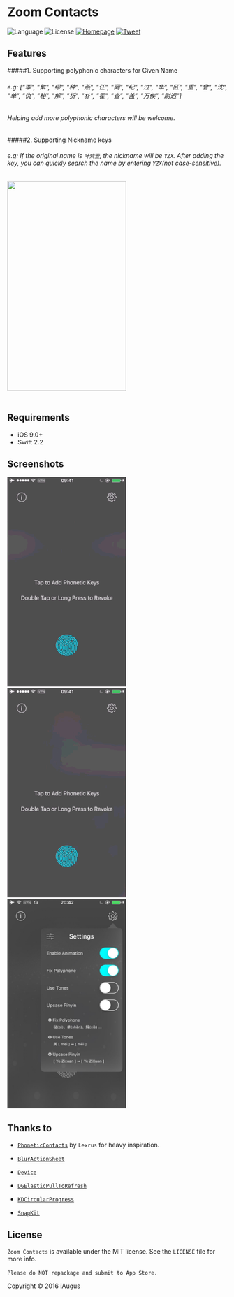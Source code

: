 # Zoom Contacts

![Language](https://img.shields.io/badge/language-Swift%202.2-orange.svg)
![License](https://img.shields.io/badge/License-Custom%20License%20Based%20on%20MIT-2181C3.svg)
[![Homepage](https://img.shields.io/badge/Homepage-iAugus-9021C5.svg)](http://iAugus.com)
[![Tweet](https://img.shields.io/badge/Tweet-%40iAugux-1B95E0.svg)](https://twitter.com/iaugux)


<!--####An iOS App to add phonetic keys with Pinyin for Chinese(SC & TC) names. Your Contacts will be sorted by alphabet automatically even under English System.

## App Store
<div>
<a href="https://itunes.apple.com/app/id1078961574"> <img src="https://raw.githubusercontent.com/iAugux/ProjectScreenshots/master/Phonetic/AppStore.png" width="110px">
</a>
</div>-->

## Features

#####1. Supporting polyphonic characters for Given Name
###### e.g: ["覃", "繁", "缪", "种", "燕", "任", "阚", "纪", "过", "华", "区", "重", "曾", "沈", "单", "仇", "秘", "解", "折", "朴", "翟", "查", "盖", "万俟", "尉迟"]
###### Helping add more polyphonic characters will be welcome.

#####2. Supporting Nickname keys
###### e.g: If the original name is `叶紫萱`, the nickname will be `YZX`. After adding the key, you can quickly search the name by entering `YZX`(not case-sensitive).

<div>
<img src="https://raw.githubusercontent.com/iAugux/ProjectScreenshots/master/Phonetic/nickname.gif" width="272" height=480"/>
</div>

<br>

## Requirements
- iOS 9.0+
- Swift 2.2

<!--## Video Preview
##### On Youtube
<div> 
<a  href="https://youtu.be/337O4xr7Mj4"> <img src="https://raw.githubusercontent.com/iAugux/ProjectScreenshots/master/Phonetic/0.png"  width="272" height="480"/></a>
</div>

</br>
##### Or [`Bilibili`](http://www.bilibili.com/video/av3775904/)
-->
## Screenshots

<div>
<img src="https://raw.githubusercontent.com/iAugux/ProjectScreenshots/master/Phonetic/execute.gif" width="272" height=480"/>
</div>

<div>
<img src="https://raw.githubusercontent.com/iAugux/ProjectScreenshots/master/Phonetic/revoke.gif" width="272" height="480"/>
</div>

<div> 
<img src="https://raw.githubusercontent.com/iAugux/ProjectScreenshots/master/Phonetic/1.png" width="272" height="480"/>
</div>

<!--<div> 
<img src="https://raw.githubusercontent.com/iAugux/ProjectScreenshots/master/Phonetic/2.png" width="272" height="1045"/>
</div>

<!--<div> 
<img src="https://raw.githubusercontent.com/iAugux/ProjectScreenshots/master/Phonetic/3.png" width="272" height="480"/>
</div>-->

## Thanks to
* [`PhoneticContacts`](https://github.com/lexrus/PhoneticContacts) by `Lexrus` for heavy inspiration.

* [`BlurActionSheet`](https://github.com/iAugux/BlurActionSheet)

* [`Device`](https://github.com/Ekhoo/Device)

* [`DGElasticPullToRefresh`](https://github.com/gontovnik/DGElasticPullToRefresh)

* [`KDCircularProgress`](https://github.com/kaandedeoglu/KDCircularProgress)

* [`SnapKit`](https://github.com/SnapKit/SnapKit)


## License
`Zoom Contacts` is available under the MIT license. See the `LICENSE` file for more info.

`Please do NOT repackage and submit to App Store.`

Copyright © 2016 iAugus



